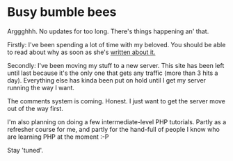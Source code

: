 # Busy bumble bees

Arggghhh. No updates for too long. There's things happening an' that. 

Firstly: I've been spending a lot of time with my beloved. You should be able to read about why as soon as she's [written about it.](http://www.theseboots.me)

Secondly: I've been moving my stuff to a new server. This site has been left until last because it's the only one that gets any traffic (more than 3 hits a day). Everything else has kinda been put on hold until I get my server running the way I want. 

The comments system is coming. Honest. I just want to get the server move out of the way first. 

I'm also planning on doing a few intermediate-level PHP tutorials. Partly as a refresher course for me, and partly for the hand-full of people I know who are learning PHP at the moment :-P

Stay 'tuned'.